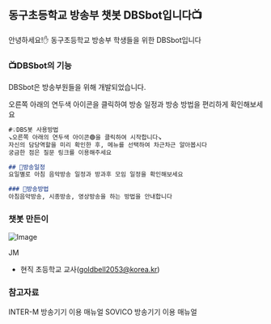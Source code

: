## 동구초등학교 방송부 챗봇 DBSbot입니다📺

안녕하세요!✋ 동구초등학교 방송부 학생들을 위한 DBSbot입니다

### 📺DBSbot의 기능

DBSbot은 방송부원들을 위해 개발되었습니다. 

오른쪽 아래의 연두색 아이콘을 클릭하여 방송 일정과 방송 방법을 편리하게 확인해보세요

```markdown
#💡DBS봇 사용방법
↘오른쪽 아래의 연두색 아이콘🟢을 클릭하여 시작합니다↘
자신의 담당역할을 미리 확인한 후, 메뉴를 선택하여 차근차근 알아봅시다
궁금한 점은 질문 링크를 이용해주세요

## 📡방송일정
요일별로 아침 음악방송 일정과 방과후 모임 일정을 확인해보세요

### 🎥방송방법
아침음악방송, 시종방송, 영상방송을 하는 방법을 안내합니다

```

### 챗봇 만든이

![Image](https://user-images.githubusercontent.com/56920885/171213413-d376c5eb-35a5-4ca4-a563-6d1553daf113.png)

JM
* 현직 초등학교 교사(goldbell2053@korea.kr)

### 참고자료
INTER-M 방송기기 이용 매뉴얼
SOVICO 방송기기 이용 매뉴얼

